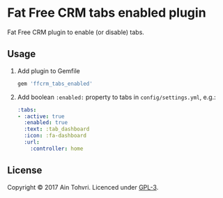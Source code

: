 # Fat Free CRM tabs enabled plugin
Fat Free CRM plugin to enable (or disable) tabs.

## Usage

1. Add plugin to Gemfile

    ```ruby
    gem 'ffcrm_tabs_enabled'
    ```

2. Add boolean `:enabled:` property to tabs in `config/settings.yml`, e.g.:

    ```yaml
    :tabs:
    - :active: true
      :enabled: true
      :text: :tab_dashboard
      :icon: :fa-dashboard
      :url:
        :controller: home
    ```

## License

Copyright © 2017 Ain Tohvri. Licenced under [GPL-3](LICENSE).
